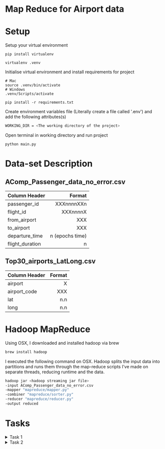 # Map Reduce for Airport data

# Setup

Setup your virtual environment

```
pip install virtualenv

virtualenv .venv
```

Initialise virtual environment and install requirements for project

```
# Mac
source .venv/bin/activate
# Windows
.venv/Scripts/activate

pip install -r requirements.txt
```

Create environment variables file (Literally create a file called '.env') and add the following attributes(s)

```bash
WORKING_DIR = <The working directory of the project>
```

Open terminal in working directory and run project

```
python main.py
```

# Data-set Description

## AComp_Passenger_data_no_error.csv

| Column Header   |          Format |
| :-------------- | --------------: |
| passenger_id    |      XXXnnnnXXn |
| flight_id       |        XXXnnnnX |
| from_airport    |             XXX |
| to_airport      |             XXX |
| departure_time  | n (epochs time) |
| flight_duration |               n |

## Top30_airports_LatLong.csv

| Column Header | Format |
| :------------ | -----: |
| airport       |      X |
| airport_code  |    XXX |
| lat           |    n.n |
| long          |    n.n |

# Hadoop MapReduce

Using OSX, I downloaded and installed hadoop via brew

```bash
brew install hadoop
```

I executed the following command on OSX. Hadoop splits the input data into partitions and runs them through the map-reduce scripts I've made on separate threads, reducing runtime and the data.

```bash
hadoop jar <hadoop streaming jar file>
-input AComp_Passenger_data_no_error.csv
-mapper "mapreduce/mapper.py"
-combiner "mapreduce/sorter.py"
-reducer "mapreduce/reducer.py"
-output reduced
```

# Tasks

<details>
<summary>Task 1</summary>

| Airport (From) | Flights |
| :------------- | ------: |
| PEK            |      70 |
| FRA            |      59 |
| LAS            |      53 |
| DFW            |      37 |
| DEN            |      36 |
| MIA            |      35 |
| DXB            |      30 |
| BKK            |      23 |
| SFO            |      23 |
| HKG            |      20 |
| FCO            |      20 |
| SIN            |      17 |
| LHR            |      16 |
| AMS            |      14 |
| MAD            |      14 |
| LAX            |      13 |
| CAN            |      13 |
| PVG            |       7 |
| ATL            |       0 |
| ORD            |       0 |
| HND            |       0 |
| CDG            |       0 |
| CGK            |       0 |
| JFK            |       0 |
| PHX            |       0 |
| IAH            |       0 |
| CLT            |       0 |
| MUC            |       0 |
| KUL            |       0 |
| IST            |       0 |

</details>

<details>
<summary>Task 2</summary>
UES9151GS5 has had the most number of flights (25)
</details>
<!--
## Task 1

> Determine the number of flights from each airport; include a list of any airports not used.

### Results

```bash
-------------------------
Flight List
-------------------------
[('DEN', 46), ('IAH', 37), ('CAN', 37), ('ATL', 36), ('ORD', 33), ('KUL', 33), ('CGK', 27), ('JFK', 25), ('LHR', 25), ('CLT', 21), ('CDG', 21), ('PVG', 20), ('LAS', 17), ('BKK', 17), ('AMS', 15), ('FCO', 15), ('MUC', 14), ('MAD', 13), ('PEK', 13), ('HND', 13), ('MIA', 11), ('DFW', 11)]
```

## Task 2

> Create a list of flights based on the Flight id, this output should include a passenger list, relevant IATA/FAA codes, the departure time, the arrival time (times to be converted to HH:MM: SS format), and the flight times

### Results

```bash
-------------------------
Flights per airport
-------------------------
[['SQU6245R', array(['UES9151GS5', 'JBE2302VO4', 'SJD8775RZ4', 'HCA3158QA6',
       'XFG5747ZT9', 'PIT2755XC1', 'CYJ0225CH1', 'MXU9187YC7',
       'HGO4350KK1', 'PUD8209OG3', 'WBE6935NU3', 'IEG9308EA5',
       'LLZ3798PE3', 'YMH6360YP0', 'DAZ3029XA0', 'VZY2993ME1',
       'SPR4484HA6'], dtype=object), array(['DEN'], dtype=object), ['17:14:20'], ['10:43:20'], ['18:29:00']]]
```

_Only shows first item in the list_

```bash
-------------------------
Unused airports
-------------------------
['LAX', 'FRA', 'HKG', 'DXB', 'SIN', 'SFO', 'PHX', 'IST']
```

## Task 3

> Calculate the line-of-sight (nautical) miles for each flight and the total travelled by each passenger and thus output the passenger having earned the highest air miles

### Results

````bash
-------------------------
Highest Airmile passenger
-------------------------
UES9151GS5
``` -->
````
